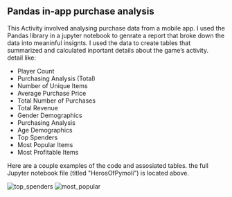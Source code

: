 ## Pandas in-app purchase analysis

This Activity involved analysing purchase data from a mobile app.  I used the Pandas library in a jupyter notebook to genrate a report that broke down the data into meaninful insignts.  I used the data to create tables that summarized and calculated inportant details about the game’s activity.  detail like:

* Player Count
* Purchasing Analysis (Total)
* Number of Unique Items
* Average Purchase Price
* Total Number of Purchases
* Total Revenue
* Gender Demographics
* Purchasing Analysis
* Age Demographics
* Top Spenders
* Most Popular Items
* Most Profitable Items

Here are a couple examples of the code and assosiated tables.  the full Jupyter notebook file (titled "HerosOfPymoli”) is located above.

![top_spenders](HerosOfPymoli/Resources/top_spenders.png)
![most_popular](HerosOfPymoli/Resources/most_popular.png)

